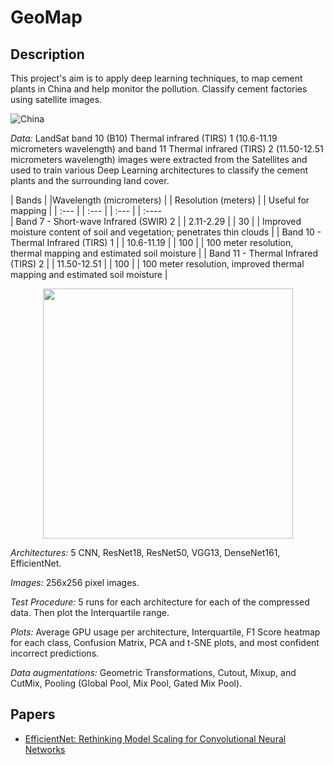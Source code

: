 # GeoMap

## Description

This project's aim is to apply deep learning techniques, to map cement plants in China and help monitor the pollution. Classify cement factories using satellite images. 

![China](https://github.com/gvsam7/GeoMap/blob/main/Images/China_cement.PNG)

*Data:* LandSat band 10 (B10) Thermal infrared (TIRS) 1 (10.6-11.19 micrometers wavelength) and band 11 Thermal infrared (TIRS) 2 (11.50-12.51 micrometers wavelength) images
 were extracted from the Satellites and used to train various Deep Learning architectures to classify the cement plants and the surrounding land cover.

| Bands                                 | |Wavelength (micrometers) | | Resolution (meters) | | Useful for mapping                                                         |
| :---                                  | | :---                    | | :---                | | :----               
| Band 7 - Short-wave Infrared (SWIR) 2 | | 2.11-2.29               | | 30                  | | Improved moisture content of soil and vegetation; penetrates thin clouds   |
| Band 10 - Thermal Infrared (TIRS) 1   | | 10.6-11.19              | | 100                 | | 100 meter resolution, thermal mapping and estimated soil moisture          |
| Band 11 - Thermal Infrared (TIRS) 2   | | 11.50-12.51             | | 100                 | | 100 meter resolution, improved thermal mapping and estimated soil moisture |

<p align="center">
<img src="https://github.com/gvsam7/GeoMap/blob/main/Images/B10_ThermalInfraRed.PNG" width="400" height="400">
</p>

*Architectures:* 5 CNN, ResNet18, ResNet50, VGG13, DenseNet161, EfficientNet.

*Images:* 256x256 pixel images.

*Test Procedure:* 5 runs for each architecture for each of the compressed data. Then plot the Interquartile range.

*Plots:* Average GPU usage per architecture, Interquartile, F1 Score heatmap for each class, Confusion Matrix, PCA and t-SNE plots, and most confident incorrect predictions.

*Data augmentations:* Geometric Transformations, Cutout, Mixup, and CutMix, Pooling (Global Pool, Mix Pool, Gated Mix Pool).

## Papers
- [EfficientNet: Rethinking Model Scaling for Convolutional Neural Networks](https://arxiv.org/abs/1905.11946)